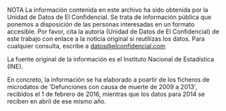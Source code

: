 NOTA
La información contenida en este archivo ha sido obtenida por la Unidad de Datos de El Confidencial.
Se trata de información pública que ponemos a disposición de las personas interesadas en un formato accesible. 
Por favor, cita la autoría (Unidad de Datos de El Confidencial) de este trabajo con enlace a la noticia original si reutilizas los datos. Para cualquier consulta, escribe a datos@elconfidencial.com

La fuente original de la información es el Instituto Nacional de Estadística (INE).

En concreto, la información se ha elaborado a poartir de los ficheros de microdatos de 'Defunciones con causa de muerte de 2009 a 2013', recibidos el 1 de febrero de 2016, 
mientras que los datos para 2014 se reciben en abril de ese mismo año. 